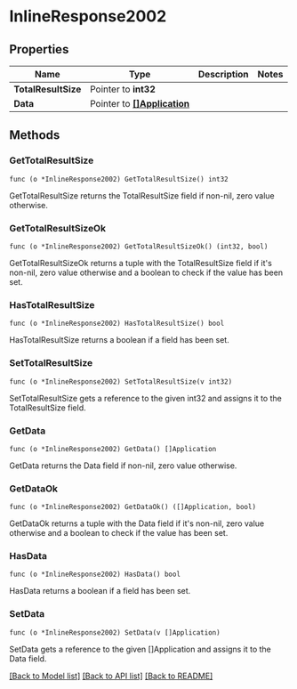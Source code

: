 # InlineResponse2002

## Properties

Name | Type | Description | Notes
------------ | ------------- | ------------- | -------------
**TotalResultSize** | Pointer to **int32** |  | 
**Data** | Pointer to [**[]Application**](Application.md) |  | 

## Methods

### GetTotalResultSize

`func (o *InlineResponse2002) GetTotalResultSize() int32`

GetTotalResultSize returns the TotalResultSize field if non-nil, zero value otherwise.

### GetTotalResultSizeOk

`func (o *InlineResponse2002) GetTotalResultSizeOk() (int32, bool)`

GetTotalResultSizeOk returns a tuple with the TotalResultSize field if it's non-nil, zero value otherwise
and a boolean to check if the value has been set.

### HasTotalResultSize

`func (o *InlineResponse2002) HasTotalResultSize() bool`

HasTotalResultSize returns a boolean if a field has been set.

### SetTotalResultSize

`func (o *InlineResponse2002) SetTotalResultSize(v int32)`

SetTotalResultSize gets a reference to the given int32 and assigns it to the TotalResultSize field.

### GetData

`func (o *InlineResponse2002) GetData() []Application`

GetData returns the Data field if non-nil, zero value otherwise.

### GetDataOk

`func (o *InlineResponse2002) GetDataOk() ([]Application, bool)`

GetDataOk returns a tuple with the Data field if it's non-nil, zero value otherwise
and a boolean to check if the value has been set.

### HasData

`func (o *InlineResponse2002) HasData() bool`

HasData returns a boolean if a field has been set.

### SetData

`func (o *InlineResponse2002) SetData(v []Application)`

SetData gets a reference to the given []Application and assigns it to the Data field.


[[Back to Model list]](../README.md#documentation-for-models) [[Back to API list]](../README.md#documentation-for-api-endpoints) [[Back to README]](../README.md)


